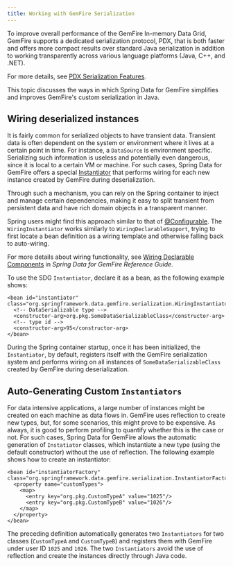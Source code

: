 ```yaml
---
title: Working with GemFire Serialization
---
```


<!-- 
 Copyright (c) VMware, Inc. 2022. All rights reserved.
 Licensed to the Apache Software Foundation (ASF) under one or more contributor license
 agreements. See the NOTICE file distributed with this work for additional information regarding
 copyright ownership. The ASF licenses this file to You under the Apache License, Version 2.0 (the
 "License"); you may not use this file except in compliance with the License. You may obtain a
 copy of the License at
 
 http://www.apache.org/licenses/LICENSE-2.0
 
 Unless required by applicable law or agreed to in writing, software distributed under the License
 is distributed on an "AS IS" BASIS, WITHOUT WARRANTIES OR CONDITIONS OF ANY KIND, either express
 or implied. See the License for the specific language governing permissions and limitations under
 the License.
-->

<!--
Licensed to the Apache Software Foundation (ASF) under one or more
contributor license agreements.  See the NOTICE file distributed with
this work for additional information regarding copyright ownership.
The ASF licenses this file to You under the Apache License, Version 2.0
(the "License"); you may not use this file except in compliance with
the License.  You may obtain a copy of the License at

     http://www.apache.org/licenses/LICENSE-2.0

Unless required by applicable law or agreed to in writing, software
distributed under the License is distributed on an "AS IS" BASIS,
WITHOUT WARRANTIES OR CONDITIONS OF ANY KIND, either express or implied.
See the License for the specific language governing permissions and
limitations under the License.
-->

To improve overall performance of the GemFire In-memory Data
Grid, GemFire supports a dedicated serialization protocol, PDX, that is both faster and offers more
compact results over
standard Java serialization in addition to working transparently across
various language platforms (Java, C++, and .NET).

For more details, see [PDX Serialization Features](https://docs.vmware.com/en/VMware-Tanzu-GemFire/9.10/tgf/GUID-developing-data_serialization-gemfire_pdx_serialization.html).

This topic discusses the ways in which Spring Data for GemFire simplifies
and improves GemFire's custom serialization in Java.

## <a id="wiring-deserialized-instances"></a>Wiring deserialized instances

It is fairly common for serialized objects to have transient data.
Transient data is often dependent on the system or environment where it
lives at a certain point in time. For instance, a `DataSource` is
environment specific. Serializing such information is useless and
potentially even dangerous, since it is local to a certain VM or
machine. For such cases, Spring Data for GemFire offers a special
[Instantiator](https://geode.apache.org/releases/latest/javadoc/org/apache/geode/Instantiator.html)
that performs wiring for each new instance created by GemFire
during deserialization.

Through such a mechanism, you can rely on the Spring container to inject
and manage certain dependencies, making it easy to split transient from
persistent data and have rich domain objects in a transparent manner.

Spring users might find this approach similar to that of [@Configurable](https://docs.spring.io/spring/docs/current/spring-framework-reference/#aop-atconfigurable). The
`WiringInstantiator` works similarly to `WiringDeclarableSupport`,
trying to first locate a bean definition as a wiring template and
otherwise falling back to auto-wiring.

For more details about wiring functionality, see [Wiring Declarable Components](../index.html#apis-declarable) in _Spring Data for GemFire Reference Guide_.

To use the SDG `Instantiator`, declare it as a bean, as the
following example shows:

```highlight
<bean id="instantiator" class="org.springframework.data.gemfire.serialization.WiringInstantiator">
  <!-- DataSerializable type -->
  <constructor-arg>org.pkg.SomeDataSerializableClass</constructor-arg>
  <!-- type id -->
  <constructor-arg>95</constructor-arg>
</bean>
```

During the Spring container startup, once it has been initialized, the
`Instantiator`, by default, registers itself with the GemFire
serialization system and performs wiring on all instances of
`SomeDataSerializableClass` created by GemFire during
deserialization.

## <a id="auto-generating-custom-instantiators"></a>Auto-Generating Custom `Instantiators`

For data intensive applications, a large number of instances might be
created on each machine as data flows in. GemFire uses
reflection to create new types, but, for some scenarios, this might
prove to be expensive. As always, it is good to perform profiling to
quantify whether this is the case or not. For such cases, Spring Data for GemFire
allows the automatic generation of `Instatiator` classes, which
instantiate a new type (using the default constructor) without the use
of reflection. The following example shows how to create an
instantiator:

```highlight
<bean id="instantiatorFactory" class="org.springframework.data.gemfire.serialization.InstantiatorFactoryBean">
  <property name="customTypes">
    <map>
      <entry key="org.pkg.CustomTypeA" value="1025"/>
      <entry key="org.pkg.CustomTypeB" value="1026"/>
    </map>
  </property>
</bean>
```

The preceding definition automatically generates two `Instantiators` for
two classes (`CustomTypeA` and `CustomTypeB`) and registers them with
GemFire under user ID `1025` and `1026`. The two
`Instantiators` avoid the use of reflection and create the instances
directly through Java code.

